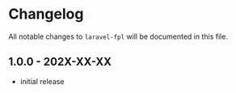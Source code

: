 # Changelog

All notable changes to `laravel-fpl` will be documented in this file.

## 1.0.0 - 202X-XX-XX

- initial release

